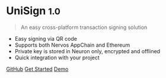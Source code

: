 <!-- ![logo](_media/icon.svg) -->

# UniSign <small>1.0</small>

> An easy cross-platform transaction signing solution

* Easy signing via QR code
* Supports both Nervos AppChain and Ethereum
* Private key is stored in Neuron only, encrypted and offlined
* Quick integration with your project


[GitHub](https://github.com/CryptapeHackathon/The-Genuine-Champion)
[Get Started]()
[Demo]()

